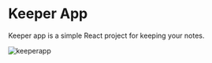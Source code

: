 
# Keeper App

Keeper app is a simple React project for keeping your notes.

![keeperapp](https://user-images.githubusercontent.com/83879860/227726073-e4d70e1e-dd63-4c20-9885-10a977a2a360.png)
    
